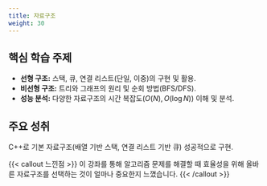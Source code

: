 ```yaml
---
title: 자료구조
weight: 30
---
```


## 핵심 학습 주제

* **선형 구조:** 스택, 큐, 연결 리스트(단일, 이중)의 구현 및 활용.
* **비선형 구조:** 트리와 그래프의 원리 및 순회 방법(BFS/DFS).
* **성능 분석:** 다양한 자료구조의 시간 복잡도($O(N), O(\log N)$) 이해 및 분석.

## 주요 성취

C++로 기본 자료구조(배열 기반 스택, 연결 리스트 기반 큐) 성공적으로 구현.

{{< callout 느낀점 >}}
이 강좌를 통해 알고리즘 문제를 해결할 때 효율성을 위해 올바른 자료구조를 선택하는 것이 얼마나 중요한지 느꼈습니다.
{{< /callout >}}
